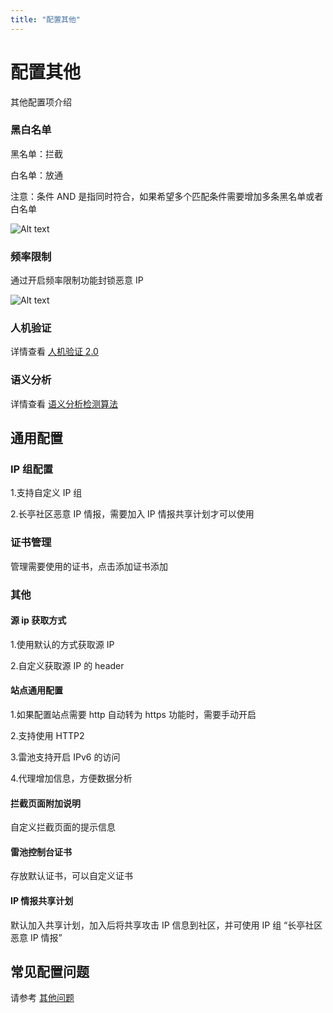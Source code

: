 ```yaml
---
title: "配置其他"
---
```


# 配置其他

其他配置项介绍

### 黑白名单

黑名单：拦截

白名单：放通

注意：条件 AND 是指同时符合，如果希望多个匹配条件需要增加多条黑名单或者白名单

![Alt text](/images/docs/guide_config/other_config1.png)

### 频率限制

通过开启频率限制功能封锁恶意 IP

![Alt text](/images/docs/guide_config/other_config2.png)

### 人机验证

详情查看 [人机验证 2.0](/about/challenge)

### 语义分析

详情查看 [语义分析检测算法](/about/syntaxanalysis)

## 通用配置

### IP 组配置

1.支持自定义 IP 组

2.长亭社区恶意 IP 情报，需要加入 IP 情报共享计划才可以使用

### 证书管理

管理需要使用的证书，点击添加证书添加

### 其他

#### 源 ip 获取方式

1.使用默认的方式获取源 IP

2.自定义获取源 IP 的 header

#### 站点通用配置

1.如果配置站点需要 http 自动转为 https 功能时，需要手动开启

2.支持使用 HTTP2

3.雷池支持开启 IPv6 的访问

4.代理增加信息，方便数据分析

#### 拦截页面附加说明

自定义拦截页面的提示信息

#### 雷池控制台证书

存放默认证书，可以自定义证书

#### IP 情报共享计划

默认加入共享计划，加入后将共享攻击 IP 信息到社区，并可使用 IP 组 “长亭社区恶意 IP 情报”

## 常见配置问题

请参考 [其他问题](/faq/other)
